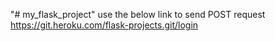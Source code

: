 "# my_flask_project" 
use the below link to send POST request
https://git.heroku.com/flask-projects.git/login
